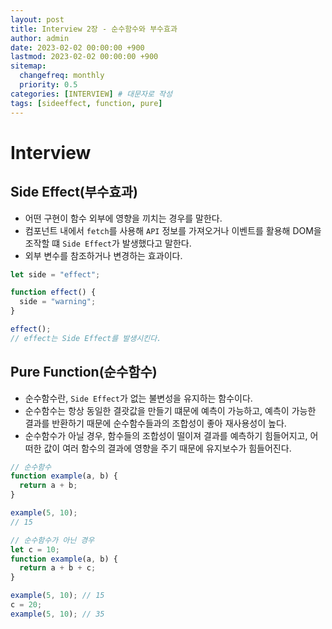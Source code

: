 ```yaml
---
layout: post
title: Interview 2장 - 순수함수와 부수효과
author: admin
date: 2023-02-02 00:00:00 +900
lastmod: 2023-02-02 00:00:00 +900
sitemap:
  changefreq: monthly
  priority: 0.5
categories: [INTERVIEW] # 대문자로 작성
tags: [sideeffect, function, pure]
---
```


# Interview

## Side Effect(부수효과)

- 어떤 구현이 함수 외부에 영향을 끼치는 경우를 말한다.
- 컴포넌트 내에서 `fetch`를 사용해 `API` 정보를 가져오거나 이벤트를 활용해 DOM을 조작할 떄 `Side Effect`가 발생했다고 말한다.
- 외부 변수를 참조하거나 변경하는 효과이다.

```jsx
let side = "effect";

function effect() {
  side = "warning";
}

effect();
// effect는 Side Effect를 발생시킨다.
```

## Pure Function(순수함수)

- 순수함수란, `Side Effect`가 없는 불변성을 유지하는 함수이다.
- 순수함수는 항상 동일한 결괏값을 만들기 떄문에 예측이 가능하고, 예측이 가능한 결과를 반환하기 때문에 순수함수들과의 조합성이 좋아 재사용성이 높다.
- 순수함수가 아닐 경우, 함수들의 조합성이 떨이져 결과를 예측하기 힘들어지고, 어떠한 값이 여러 함수의 결과에 영향을 주기 때문에 유지보수가 힘들어진다.

```jsx
// 순수함수
function example(a, b) {
  return a + b;
}

example(5, 10);
// 15
```

```jsx
// 순수함수가 아닌 경우
let c = 10;
function example(a, b) {
  return a + b + c;
}

example(5, 10); // 15
c = 20;
example(5, 10); // 35
```
